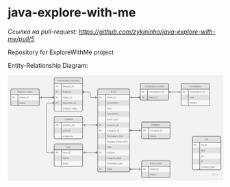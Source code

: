 # java-explore-with-me

_Ссылка на pull-request: https://github.com/zykininho/java-explore-with-me/pull/5_

Repository for ExploreWithMe project

Entity-Relationship Diagram:

![ERD](ExploreWithMe.jpg)
